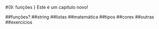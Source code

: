#{9: funções }
Este é um capítulo novo!

##funções?
##string
##listas
##matemática
##tipos
##cores
##outras
##exercícios